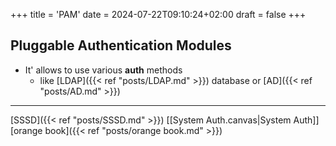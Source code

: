 +++
title = 'PAM'
date = 2024-07-22T09:10:24+02:00
draft = false
+++

## Pluggable Authentication Modules

-  It' allows to use various **auth** methods
	- like [LDAP]({{< ref "posts/LDAP.md" >}}) database or [AD]({{< ref "posts/AD.md" >}})

---- 
[SSSD]({{< ref "posts/SSSD.md" >}}) 
[[System Auth.canvas|System Auth]]
[orange book]({{< ref "posts/orange book.md" >}})
